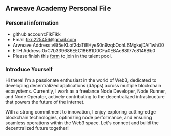 ## Arweave Academy Personal File

### Personal information

- github account:FikFikk
- Email:fikri225456@gmail.com
- Arweave Address:vBt5eKLof2daTiEHyeS0n9zqbOohL6MgkejDAi1whO0
- ETH Address:0xC7b339686EEC18681D0CFa0EBAe88f77e8146Bb0
- Please finish this [form](https://docs.google.com/forms/d/e/1FAIpQLSfWA5fIIcBgmRppm3jNz5vmf9Mai_QMVil-2pO4r7YKn_Zhtw/viewform?usp=sf_link) to join in the talent pool.

### Introduce Yourself

Hi there! I'm a passionate enthusiast in the world of Web3, dedicated to developing decentralized applications (dApps) across multiple blockchain ecosystems. Currently, I work as a freelance Node Developer, Node Runner, and Node Operator, actively contributing to the decentralized infrastructure that powers the future of the internet.

With a strong commitment to innovation, I enjoy exploring cutting-edge blockchain technologies, optimizing node performance, and ensuring seamless operations within the Web3 space. Let's connect and build the decentralized future together!
